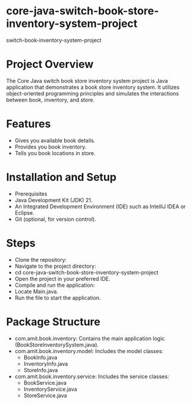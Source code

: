 # core-java-switch-book-store-inventory-system-project  
switch-book-inventory-system-project

# Project Overview  
The Core Java switch book store inventory system project is Java application that demonstrates a book store inventory system. It utilizes object-oriented programming principles and simulates the interactions between book, inventory, and store.

# Features  
* Gives you available book details.
* Provides you book inventory.
* Tells you book locations in store.

  
# Installation and Setup  
* Prerequisites
* Java Development Kit (JDK) 21.
* An Integrated Development Environment (IDE) such as IntelliJ IDEA or Eclipse.
* Git (optional, for version control).

  
# Steps  
* Clone the repository:
* Navigate to the project directory:
* cd core-java-switch-book-store-inventory-system-project
* Open the project in your preferred IDE.
* Compile and run the application:
* Locate Main.java.
* Run the file to start the application.

# Package Structure  
* com.amit.book.inventory: Contains the main application logic (BookStoreInventorySystem.java).
* com.amit.book.inventory.model: Includes the model classes:
   * BookInfo.java
   * InventoryInfo.java
   * StoreInfo.java
* com.amit.book.inventory.service: Includes the service classes:
   * BookService.java
   * InventoryService.java
   * StoreService.java
     

